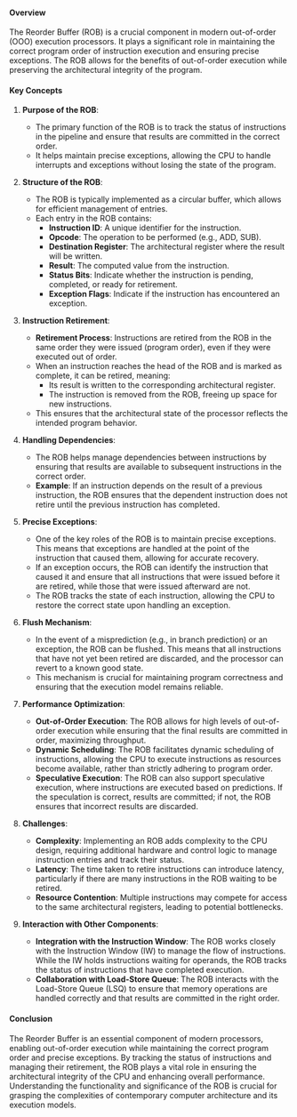 #### Overview

The Reorder Buffer (ROB) is a crucial component in modern out-of-order (OOO) execution processors. It plays a significant role in maintaining the correct program order of instruction execution and ensuring precise exceptions. The ROB allows for the benefits of out-of-order execution while preserving the architectural integrity of the program.

#### Key Concepts

1. **Purpose of the ROB**:
    
    - The primary function of the ROB is to track the status of instructions in the pipeline and ensure that results are committed in the correct order.
    - It helps maintain precise exceptions, allowing the CPU to handle interrupts and exceptions without losing the state of the program.
2. **Structure of the ROB**:
    
    - The ROB is typically implemented as a circular buffer, which allows for efficient management of entries.
    - Each entry in the ROB contains:
        - **Instruction ID**: A unique identifier for the instruction.
        - **Opcode**: The operation to be performed (e.g., ADD, SUB).
        - **Destination Register**: The architectural register where the result will be written.
        - **Result**: The computed value from the instruction.
        - **Status Bits**: Indicate whether the instruction is pending, completed, or ready for retirement.
        - **Exception Flags**: Indicate if the instruction has encountered an exception.
3. **Instruction Retirement**:
    
    - **Retirement Process**: Instructions are retired from the ROB in the same order they were issued (program order), even if they were executed out of order.
    - When an instruction reaches the head of the ROB and is marked as complete, it can be retired, meaning:
        - Its result is written to the corresponding architectural register.
        - The instruction is removed from the ROB, freeing up space for new instructions.
    - This ensures that the architectural state of the processor reflects the intended program behavior.
4. **Handling Dependencies**:
    
    - The ROB helps manage dependencies between instructions by ensuring that results are available to subsequent instructions in the correct order.
    - **Example**: If an instruction depends on the result of a previous instruction, the ROB ensures that the dependent instruction does not retire until the previous instruction has completed.
5. **Precise Exceptions**:
    
    - One of the key roles of the ROB is to maintain precise exceptions. This means that exceptions are handled at the point of the instruction that caused them, allowing for accurate recovery.
    - If an exception occurs, the ROB can identify the instruction that caused it and ensure that all instructions that were issued before it are retired, while those that were issued afterward are not.
    - The ROB tracks the state of each instruction, allowing the CPU to restore the correct state upon handling an exception.
6. **Flush Mechanism**:
    
    - In the event of a misprediction (e.g., in branch prediction) or an exception, the ROB can be flushed. This means that all instructions that have not yet been retired are discarded, and the processor can revert to a known good state.
    - This mechanism is crucial for maintaining program correctness and ensuring that the execution model remains reliable.
7. **Performance Optimization**:
    
    - **Out-of-Order Execution**: The ROB allows for high levels of out-of-order execution while ensuring that the final results are committed in order, maximizing throughput.
    - **Dynamic Scheduling**: The ROB facilitates dynamic scheduling of instructions, allowing the CPU to execute instructions as resources become available, rather than strictly adhering to program order.
    - **Speculative Execution**: The ROB can also support speculative execution, where instructions are executed based on predictions. If the speculation is correct, results are committed; if not, the ROB ensures that incorrect results are discarded.
8. **Challenges**:
    
    - **Complexity**: Implementing an ROB adds complexity to the CPU design, requiring additional hardware and control logic to manage instruction entries and track their status.
    - **Latency**: The time taken to retire instructions can introduce latency, particularly if there are many instructions in the ROB waiting to be retired.
    - **Resource Contention**: Multiple instructions may compete for access to the same architectural registers, leading to potential bottlenecks.
9. **Interaction with Other Components**:
    
    - **Integration with the Instruction Window**: The ROB works closely with the Instruction Window (IW) to manage the flow of instructions. While the IW holds instructions waiting for operands, the ROB tracks the status of instructions that have completed execution.
    - **Collaboration with Load-Store Queue**: The ROB interacts with the Load-Store Queue (LSQ) to ensure that memory operations are handled correctly and that results are committed in the right order.

#### Conclusion

The Reorder Buffer is an essential component of modern processors, enabling out-of-order execution while maintaining the correct program order and precise exceptions. By tracking the status of instructions and managing their retirement, the ROB plays a vital role in ensuring the architectural integrity of the CPU and enhancing overall performance. Understanding the functionality and significance of the ROB is crucial for grasping the complexities of contemporary computer architecture and its execution models.